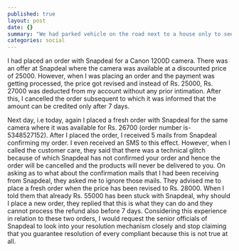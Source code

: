 ```yaml
---
published: true
layout: post
date: {}
summary: "We had parked vehicle on the road next to a house only to see it getting displaced 'ungraciously' by the house owner. Reason - he has put a board 'no parking for outsiders'"
categories: social
---
```


I had placed an order with Snapdeal for a Canon 1200D camera. There was an offer at Snapdeal where the camera was available at a discounted price of 25000. However, when I was placing an order and the payment was getting processed, the price got revised and instead of Rs. 25000, Rs. 27000 was deducted from my account without any prior intimation. After this, I cancelled the order subsequent to which it was informed that the amount can be credited only after 7 days.

Next day, i.e today, again I placed a fresh order with Snapdeal for the same camera where it was available for Rs. 26700 (order number is-  5348527152). After I placed the order, I received 5 mails from Snapdeal confirming my order. I even received an SMS to this effect. However, when I called the customer care, they said that there was a technical glitch because of which Snapdeal has not confirmed your order and hence the order will be cancelled and the products will never be delivered to you. On asking as to what about the confirmation mails that I had been receiving from Snapdeal, they asked me to ignore those mails. They advised me to place a fresh order when the price has been revised to Rs. 28000. When I told them that already Rs. 55000 has been stuck with Snapdeal, why should I place a new order, they replied that this is what they can do and they cannot process the refund also before 7 days. Considering this experience in relation to these two orders, I would request the senior officials of Snapdeal to look into your resolution mechanism closely and stop claiming that you guarantee resolution of every compliant because this is not true at all.